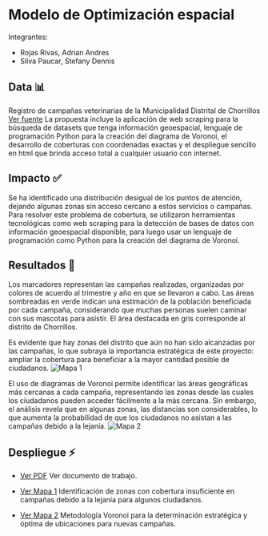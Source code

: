 # Modelo de Optimización espacial

Integrantes:
* Rojas Rivas, Adrian Andres
* Silva Paucar, Stefany Dennis

## Data 📊
Registro de campañas veterinarias de la Municipalidad Distrital de Chorrillos [Ver fuente](https://www.datosabiertos.gob.pe/dataset/registro-de-campa%C3%B1as-veterinarias-de-la-municipalidad-distrital-del-chorrillos-mdch)
La propuesta incluye la aplicación de web scraping para la búsqueda de datasets que tenga
información geoespacial, lenguaje de programación Python para la creación del diagrama de
Voronoi, el desarrollo de coberturas con coordenadas exactas y el despliegue sencillo en html
que brinda acceso total a cualquier usuario con internet.

## Impacto ✅
Se ha identificado una distribución desigual de los puntos de atención, dejando algunas zonas sin acceso cercano a estos servicios o campañas. Para resolver este problema de cobertura, se utilizaron herramientas tecnológicas como web scraping para la detección de bases de datos con información geoespacial disponible, para luego usar un lenguaje de programación como Python para la creación del diagrama de Voronoi.

## Resultados 🚀
Los marcadores representan las campañas realizadas, organizadas por colores de acuerdo al trimestre y año en que se llevaron a cabo. Las áreas sombreadas en verde indican una estimación de la población beneficiada por cada campaña, considerando que muchas personas suelen caminar con sus mascotas para asistir. El área destacada en gris corresponde al distrito de Chorrillos.

Es evidente que hay zonas del distrito que aún no han sido alcanzadas por las campañas, lo que subraya la importancia estratégica de este proyecto: ampliar la cobertura para beneficiar a la mayor cantidad posible de ciudadanos.
![Mapa 1](https://github.com/user-attachments/assets/8af0c2d8-2b7b-45ee-9817-49e220c97e03)

El uso de diagramas de Voronoi permite identificar las áreas geográficas más cercanas a cada campaña, representando las zonas desde las cuales los ciudadanos pueden acceder fácilmente a la más cercana. Sin embargo, el análisis revela que en algunas zonas, las distancias son considerables, lo que aumenta la probabilidad de que los ciudadanos no asistan a las campañas debido a la lejanía.
![Mapa 2](https://github.com/user-attachments/assets/639b5bb1-59ad-41c3-8417-448f8a8ddb04)



## Despliegue ⚡️

* [Ver PDF](https://theadrianro.github.io/dataton2024/modelo.pdf) Ver documento de trabajo.

* [Ver Mapa 1](https://theadrianro.github.io/dataton2024/map1.html) Identificación de zonas con cobertura insuficiente en campañas debido a la lejanía para algunos ciudadanos.

* [Ver Mapa 2](https://theadrianro.github.io/dataton2024/map2.html) Metodología Voronoi para la determinación estratégica y óptima de ubicaciones para nuevas campañas.

